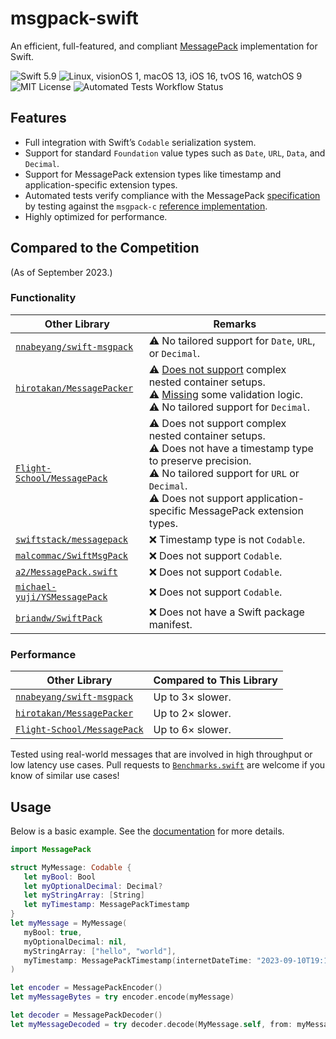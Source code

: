 # msgpack-swift

An efficient, full-featured, and compliant [MessagePack](https://msgpack.org) implementation for Swift.

![Swift 5.9](https://img.shields.io/badge/swift-v5.9-%23F05138)
![Linux, visionOS 1, macOS 13, iOS 16, tvOS 16, watchOS 9](https://img.shields.io/badge/platform-Linux%20%7C%20visionOS%201%20%7C%20macOS%2013%20%7C%20iOS%2016%20%7C%20tvOS%2016%20%7C%20watchOS%209-blue)
![MIT License](https://img.shields.io/github/license/fumoboy007/msgpack-swift)
![Automated Tests Workflow Status](https://img.shields.io/github/actions/workflow/status/fumoboy007/msgpack-swift/tests.yml?event=push&label=tests)

## Features

- Full integration with Swift’s `Codable` serialization system.
- Support for standard `Foundation` value types such as `Date`, `URL`, `Data`, and `Decimal`.
- Support for MessagePack extension types like timestamp and application-specific extension types.
- Automated tests verify compliance with the MessagePack [specification](https://github.com/msgpack/msgpack/blob/8aa09e2a6a9180a49fc62ecfefe149f063cc5e4b/spec.md) by testing against the `msgpack-c` [reference implementation](https://github.com/fumoboy007/MessagePackReferenceImplementation).
- Highly optimized for performance.

## Compared to the Competition

(As of September 2023.)

### Functionality

| Other Library | Remarks |
| --- | --- |
| [`nnabeyang/swift-msgpack`](https://github.com/nnabeyang/swift-msgpack) | ⚠️ No tailored support for `Date`, `URL`, or `Decimal`. |
| [`hirotakan/MessagePacker`](https://github.com/hirotakan/MessagePacker) | ⚠️ [Does not support](https://github.com/hirotakan/MessagePacker/pull/54) complex nested container setups.<br />⚠️ [Missing](https://github.com/hirotakan/MessagePacker/pull/57) some validation logic.<br />⚠️ No tailored support for `Decimal`. |
| [`Flight-School/MessagePack`](https://github.com/Flight-School/MessagePack) | ⚠️ Does not support complex nested container setups.<br />⚠️ Does not have a timestamp type to preserve precision.<br />⚠️ No tailored support for `URL` or `Decimal`.<br />⚠️ Does not support application-specific MessagePack extension types. |
| [`swiftstack/messagepack`](https://github.com/swiftstack/messagepack) | ❌ Timestamp type is not `Codable`. |
| [`malcommac/SwiftMsgPack`](https://github.com/malcommac/SwiftMsgPack) | ❌ Does not support `Codable`. |
| [`a2/MessagePack.swift`](https://github.com/a2/MessagePack.swift) | ❌ Does not support `Codable`. |
| [`michael-yuji/YSMessagePack`](https://github.com/michael-yuji/YSMessagePack) | ❌ Does not support `Codable`. |
| [`briandw/SwiftPack`](https://github.com/briandw/SwiftPack) | ❌ Does not have a Swift package manifest. |

### Performance

| Other Library | Compared to This Library |
| --- | --- |
| [`nnabeyang/swift-msgpack`](https://github.com/nnabeyang/swift-msgpack) | Up to 3× slower. |
| [`hirotakan/MessagePacker`](https://github.com/hirotakan/MessagePacker) | Up to 2× slower. |
| [`Flight-School/MessagePack`](https://github.com/Flight-School/MessagePack) | Up to 6× slower. |

Tested using real-world messages that are involved in high throughput or low latency use cases. Pull requests to [`Benchmarks.swift`](Tests/Benchmarks/Benchmarks.swift) are welcome if you know of similar use cases!

## Usage

Below is a basic example. See the [documentation](https://fumoboy007.github.io/msgpack-swift/documentation/messagepack/) for more details.

```swift
import MessagePack

struct MyMessage: Codable {
   let myBool: Bool
   let myOptionalDecimal: Decimal?
   let myStringArray: [String]
   let myTimestamp: MessagePackTimestamp
}
let myMessage = MyMessage(
   myBool: true,
   myOptionalDecimal: nil,
   myStringArray: ["hello", "world"],
   myTimestamp: MessagePackTimestamp(internetDateTime: "2023-09-10T19:19:59.123456789-07:00")!
)

let encoder = MessagePackEncoder()
let myMessageBytes = try encoder.encode(myMessage)

let decoder = MessagePackDecoder()
let myMessageDecoded = try decoder.decode(MyMessage.self, from: myMessageBytes)
```
